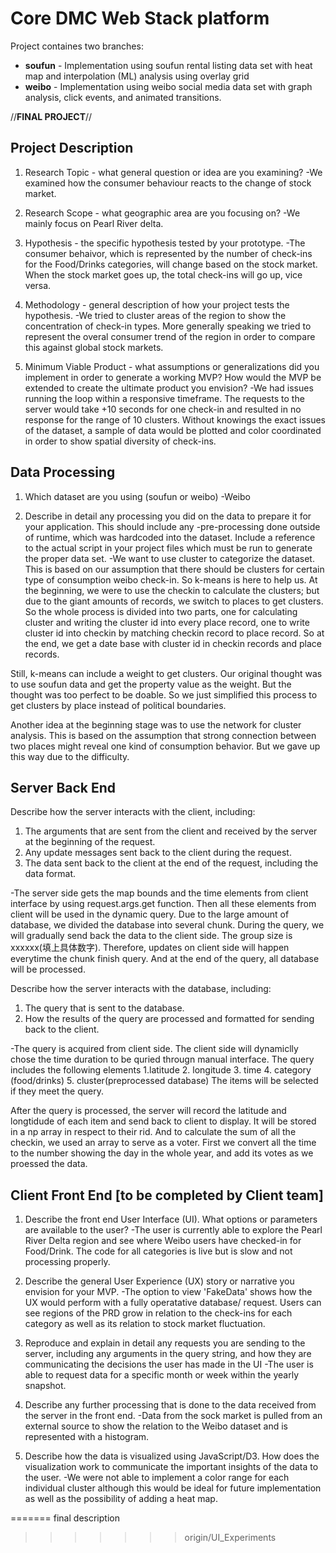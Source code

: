 # Core DMC Web Stack platform

Project containes two branches:
- **soufun** - Implementation using soufun rental listing data set with heat map and interpolation (ML) analysis using overlay grid
- **weibo** - Implementation using weibo social media data set with graph analysis, click events, and animated transitions.

//**FINAL PROJECT**//

## Project Description 
 
 1. Research Topic - what general question or idea are you examining?
-We examined how the consumer behaviour reacts to the change of stock market.

 2. Research Scope - what geographic area are you focusing on?
-We mainly focus on Pearl River delta.

 3. Hypothesis - the specific hypothesis tested by your prototype.
-The consumer behaivor, which is represented by the number of check-ins for the Food/Drinks categories, will change based on the stock market. When the stock market goes up, the total check-ins will go up, vice versa.

 4. Methodology - general description of how your project tests the hypothesis.
-We tried to cluster areas of the region to show the concentration of check-in types. More generally speaking we tried to represent the overal consumer trend of the region in order to compare this against global stock markets.

 5. Minimum Viable Product - what assumptions or generalizations did you implement in order to generate a working MVP? How would the MVP be extended to create the ultimate product you envision?
 -We had issues running the loop within a responsive timeframe. The requests to the server would take +10 seconds for one check-in and resulted in no response for the range of 10 clusters. Without knowings the exact issues of the dataset, a sample of data would be plotted and color coordinated in order to show spatial diversity of check-ins.
 
 ## Data Processing 
 
 1. Which dataset are you using (soufun or weibo)
 -Weibo 

 2. Describe in detail any processing you did on the data to prepare it for your application. This should include any -pre-processing done outside of runtime, which was hardcoded into the dataset. Include a reference to the actual script in your project files which must be run to generate the proper data set.
 -We want to use cluster to categorize the dataset. This is based on our assumption that there should be clusters for certain type of consumption weibo check-in. So k-means is here to help us. At the beginning, we were to use the checkin to calculate the clusters; but due to the giant amounts of records, we switch to places to get clusters. So the whole process is divided into two parts, one for calculating cluster and writing the cluster id into every place record, one to write cluster id into checkin by matching checkin record to place record. So at the end, we get a date base with cluster id in checkin records and place records. 

 Still, k-means can include a weight to get clusters. Our original thought was to use soufun data and get the property value as the weight. But the thought was too perfect to be doable. So we just simplified this process to get clusters by place instead of political boundaries. 

 Another idea at the beginning stage was to use the network for cluster analysis. This is based on the assumption that strong connection between two places might reveal one kind of consumption behavior. But we gave up this way due to the difficulty.

 ## Server Back End 
 
 Describe how the server interacts with the client, including:
 1. The arguments that are sent from the client and received by the server at the beginning of the request.
 2. Any update messages sent back to the client during the request.
 3. The data sent back to the client at the end of the request, including the data format.

 -The server side gets the map bounds and the time elements from client interface by using request.args.get function. Then all these elements from client will be used in the dynamic query. Due to the large amount of database, we divided the database into several chunk. During the query, we will gradually send back the data to the client side. The group size is xxxxxx(填上具体数字). Therefore, updates on client side will happen everytime the chunk finish query. And at the end of the query, all database will be processed.
 
 Describe how the server interacts with the database, including:
 
 1. The query that is sent to the database.
 2. How the results of the query are processed and formatted for sending back to the client.

 -The query is acquired from client side. The client side will dynamiclly chose the time duration to be quried througn manual interface. The query includes the following elements 1.latitude 2. longitude 3. time 4. category (food/drinks) 5. cluster(preprocessed database) The items will be selected if they meet the query.

 After the query is processed, the server will record the latitude and longtidude of each item and send back to client to display. It will be stored in a np array in respect to their rid. And to calculate the sum of all the checkin, we used an array to serve as a voter. First we convert all the time to the number showing the day in the whole year, and add its votes as we proessed the data.
 
 ## Client Front End [to be completed by Client team]
 
 1. Describe the front end User Interface (UI). What options or parameters are available to the user? 
 -The user is currently able to explore the Pearl River Delta region and see where Weibo users have checked-in for Food/Drink. The code for all categories is live but is slow and not processing properly.

 2. Describe the general User Experience (UX) story or narrative you envision for your MVP.
 -The option to view 'FakeData' shows how the UX would perform with a fully operatative database/ request. Users can see regions of the PRD grow in relation to the check-ins for each category as well as its relation to stock market fluctuation.

 3. Reproduce and explain in detail any requests you are sending to the server, including any arguments in the query string, and how they are communicating the decisions the user has made in the UI
 -The user is able to request data for a specific month or week within the yearly snapshot. 

 4. Describe any further processing that is done to the data received from the server in the front end.
 -Data from the sock market is pulled from an external source to show the relation to the Weibo dataset and is represented with a histogram.

 5. Describe how the data is visualized using JavaScript/D3. How does the visualization work to communicate the important insights of the data to the user.
 -We were not able to implement a color range for each individual cluster although this would be ideal for future implementation as well as the possibility of adding a heat map.
 
=======
final description
>>>>>>> origin/UI_Experiments
